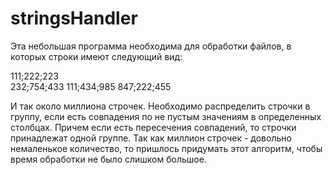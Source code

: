 # stringsHandler

Эта небольшая программа необходима для обработки файлов, в которых строки имеют следующий вид:

111;222;223<br>
232;754;433
111;434;985
847;222;455

И так около миллиона строчек. Необходимо распределить строчки в группу, если есть совпадения по не пустым значениям в определенных столбцах. Причем если есть пересечения совпадений, то строчки принадлежат одной группе.
Так как миллион строчек - довольно немаленькое количество, то пришлось придумать этот алгоритм, чтобы время обработки не было слишком большое.
